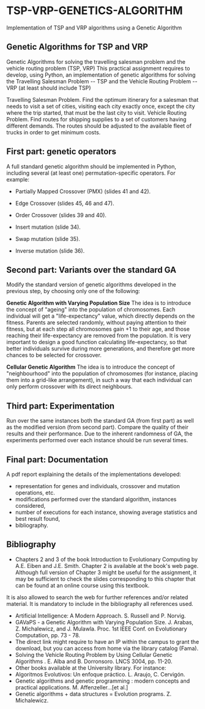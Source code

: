 # TSP-VRP-GENETICS-ALGORITHM
Implementation of TSP and VRP algorithms using a Genetic Algorithm

## Genetic Algorithms for TSP and VRP
Genetic Algorithms for solving the travelling salesman problem and the vehicle routing problem (TSP, VRP)
This practical assignment requires to develop, using Python, an implementation of genetic algorithms for solving the Travelling Salesman Problem -- TSP and the Vehicle Routing Problem -- VRP (at least should include TSP)

Travelling Salesman Problem. Find the optimum itinerary for a salesman that needs to visit a set of cities, visiting each city exactly once, except the city where the trip started, that must be the last city to visit.
Vehicle Routing Problem. Find routes for shipping supplies to a set of customers having different demands. The routes should be adjusted to the available fleet of trucks in order to get minimum costs.

## First part: genetic operators
A full standard genetic algorithm should be implemented in Python, including several (at least one) permutation-specific operators. For example:
- Partially Mapped Crossover (PMX) (slides 41 and 42).
- Edge Crossover (slides 45, 46 and 47).
- Order Crossover (slides 39 and 40).

- Insert mutation (slide 34).
- Swap mutation (slide 35).
- Inverse mutation (slide 36).


## Second part: Variants over the standard GA
Modify the standard version of genetic algorithms developed in the previous step, by choosing only one of the following:

**Genetic Algorithm with Varying Population Size**
The idea is to introduce the concept of "ageing" into the population of chromosomes. Each individual will get a "life-expectancy" value, which directly depends on the fitness. Parents are selected randomly, without paying attention to their fitness, but at each step all chromosomes gain +1 to their age, and those reaching their life-expectancy are removed from the population. It is very important to design a good function calculating life-expectancy, so that better individuals survive during more generations, and therefore get more chances to be selected for crossover.

**Cellular Genetic Algorithm**
The idea is to introduce the concept of "neighbourhood" into the population of chromosomes (for instance, placing them into a grid-like arrangement), in such a way that each individual can only perform crossover with its direct neighbours.

## Third part: Experimentation
Run over the same instances both the standard GA (from first part) as well as the modified version (from second part). Compare the quality of their results and their performance. Due to the inherent randomness of GA, the experiments performed over each instance should be run several times.



## Final part: Documentation
A pdf report explaining the details of the implementations developed:
- representation for genes and individuals, crossover and mutation operations, etc.
- modifications performed over the standard algorithm, instances considered,
- number of executions for each instance, showing average statistics and best result found,
- bibliography.

## Bibliography

- Chapters 2 and 3 of the book Introduction to Evolutionary Computing by A.E. Eiben and J.E. Smith. Chapter 2 is available at the book's web page. Although full version of Chapter 3 might be useful for the assignment, it may be sufficient to check the slides corresponding to this chapter that can be found at an online course using this textbook.

It is also allowed to search the web for further references and/or related material. It is mandatory to include in the bibliography all references used.

- Artificial Intelligence: A Modern Approach. S. Russell and P. Norvig.
- GAVaPS - a Genetic Algorithm with Varying Population Size. J. Arabas, Z. Michalewicz, and J. Mulawla. Proc. 1st IEEE Conf. on Evolutionary Computation, pp. 73 - 78.
- The direct link might require to have an IP within the campus to grant the download, but you can access from home via the library catalog (Fama).
- Solving the Vehicle Routing Problem by Using Cellular Genetic Algorithms . E. Alba and B. Dorronsoro. LNCS 3004, pp. 11-20.
- Other books available at the University library. For instance:
- Algoritmos Evolutivos: Un enfoque práctico. L. Araujo, C. Cervigón.
- Genetic algorithms and genetic programming : modern concepts and practical applications. M. Affenzeller...[et al.]
- Genetic algorithms + data structures = Evolution programs. Z. Michalewicz.
